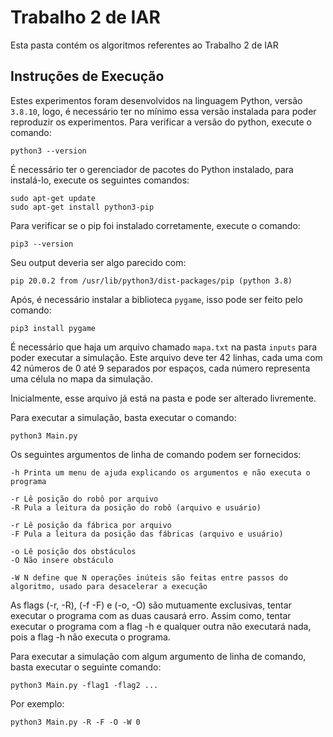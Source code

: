 # Trabalho 2 de IAR

Esta pasta contém os algoritmos referentes ao Trabalho 2 de IAR

## Instruções de Execução

Estes experimentos foram desenvolvidos na linguagem Python, versão `3.8.10`, logo, é necessário ter no mínimo essa versão instalada para poder reproduzir os experimentos.
Para verificar a versão do python, execute o comando:
```
python3 --version
```

É necessário ter o gerenciador de pacotes do Python instalado, para instalá-lo, execute os seguintes comandos:
```
sudo apt-get update
sudo apt-get install python3-pip
```

Para verificar se o pip foi instalado corretamente, execute o comando:
```
pip3 --version
```

Seu output deveria ser algo parecido com:
```
pip 20.0.2 from /usr/lib/python3/dist-packages/pip (python 3.8)
```

Após, é necessário instalar a biblioteca `pygame`, isso pode ser feito pelo comando:
```
pip3 install pygame
```

É necessário que haja um arquivo chamado `mapa.txt` na pasta `inputs` para poder executar a simulação. Este arquivo deve ter 42 linhas, cada uma com 42 números de 0 até 9 separados por espaços, cada número representa uma célula no mapa da simulação.

Inicialmente, esse arquivo já está na pasta e pode ser alterado livremente.

Para executar a simulação, basta executar o comando:
```
python3 Main.py
```

Os seguintes argumentos de linha de comando podem ser fornecidos:

    -h Printa um menu de ajuda explicando os argumentos e não executa o programa

    -r Lê posição do robô por arquivo
    -R Pula a leitura da posição do robô (arquivo e usuário)

    -r Lê posição da fábrica por arquivo
    -F Pula a leitura da posição das fábricas (arquivo e usuário)

    -o Lê posição dos obstáculos
    -O Não insere obstáculo

    -W N define que N operações inúteis são feitas entre passos do algoritmo, usado para desacelerar a execução

As flags (-r, -R), (-f -F) e (-o, -O) são mutuamente exclusivas, tentar executar o programa com as duas causará erro. Assim como, tentar executar o programa com a flag -h e qualquer outra não executará nada, pois a flag -h não executa o programa.

Para executar a simulação com algum argumento de linha de comando, basta executar o seguinte comando:
```
python3 Main.py -flag1 -flag2 ...
```

Por exemplo:
```
python3 Main.py -R -F -O -W 0
```